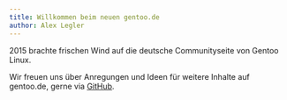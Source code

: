 ```yaml
---
title: Willkommen beim neuen gentoo.de
author: Alex Legler
---
```


2015 brachte frischen Wind auf die deutsche Communityseite von Gentoo Linux.

Wir freuen uns über Anregungen und Ideen für weitere Inhalte auf gentoo.de, gerne via <a href="">GitHub</a>.